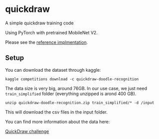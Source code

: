 # quickdraw
A simple quickdraw training code

Using PyTorch with pretrained MobileNet V2.

Please see the [reference implmentation](https://www.kaggle.com/leighplt/pytorch-starter-kit/data).

## Setup

You can download the dataset through kaggle:

```
kaggle competitions download -c quickdraw-doodle-recognition
```

The data size is very big, around 76GB. In our use case, we just need `train_simplified` folder (everything unzipped is arond 400 GB).

```
unzip quickdraw-doodle-recognition.zip train_simplified/* -d /input
```
This will download the csv files in the input folder.


You can find more information about the data here:

[QuickDraw challenge](https://www.kaggle.com/c/quickdraw-doodle-recognition/data)
